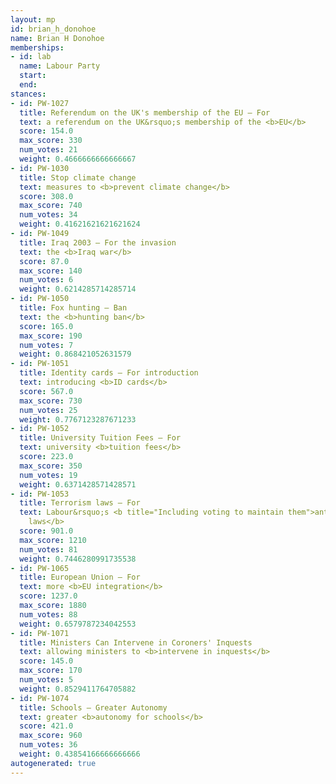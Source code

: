 ```yaml
---
layout: mp
id: brian_h_donohoe
name: Brian H Donohoe
memberships:
- id: lab
  name: Labour Party
  start: 
  end: 
stances:
- id: PW-1027
  title: Referendum on the UK's membership of the EU — For
  text: a referendum on the UK&rsquo;s membership of the <b>EU</b>
  score: 154.0
  max_score: 330
  num_votes: 21
  weight: 0.4666666666666667
- id: PW-1030
  title: Stop climate change
  text: measures to <b>prevent climate change</b>
  score: 308.0
  max_score: 740
  num_votes: 34
  weight: 0.41621621621621624
- id: PW-1049
  title: Iraq 2003 — For the invasion
  text: the <b>Iraq war</b>
  score: 87.0
  max_score: 140
  num_votes: 6
  weight: 0.6214285714285714
- id: PW-1050
  title: Fox hunting — Ban
  text: the <b>hunting ban</b>
  score: 165.0
  max_score: 190
  num_votes: 7
  weight: 0.868421052631579
- id: PW-1051
  title: Identity cards — For introduction
  text: introducing <b>ID cards</b>
  score: 567.0
  max_score: 730
  num_votes: 25
  weight: 0.7767123287671233
- id: PW-1052
  title: University Tuition Fees — For
  text: university <b>tuition fees</b>
  score: 223.0
  max_score: 350
  num_votes: 19
  weight: 0.6371428571428571
- id: PW-1053
  title: Terrorism laws — For
  text: Labour&rsquo;s <b title="Including voting to maintain them">anti-terrorism
    laws</b>
  score: 901.0
  max_score: 1210
  num_votes: 81
  weight: 0.7446280991735538
- id: PW-1065
  title: European Union — For
  text: more <b>EU integration</b>
  score: 1237.0
  max_score: 1880
  num_votes: 88
  weight: 0.6579787234042553
- id: PW-1071
  title: Ministers Can Intervene in Coroners' Inquests
  text: allowing ministers to <b>intervene in inquests</b>
  score: 145.0
  max_score: 170
  num_votes: 5
  weight: 0.8529411764705882
- id: PW-1074
  title: Schools — Greater Autonomy
  text: greater <b>autonomy for schools</b>
  score: 421.0
  max_score: 960
  num_votes: 36
  weight: 0.43854166666666666
autogenerated: true
---
```

